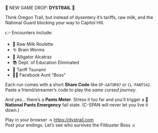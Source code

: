 🚨 NEW GAME DROP: **DYSTRAIL** 🚨

Think Oregon Trail, but instead of dysentery it’s tariffs, raw milk, and the National Guard blocking your way to Capitol Hill.

👉 Encounters include:
- 🥛 Raw Milk Roulette
- 🪱 Brain Worms
- 🐊 Alligator Alcatraz
- 📚 Dept. of Education Eliminated
- 💸 Tariff Tsunami
- 👩‍🦳 Facebook Aunt “Boss”

Each run comes with a short **Share Code** like `DP-GATOR97` or `CL-PANTS42`. Paste a friend/streamer’s code to play the *same cursed journey*.

And yes… there’s a **Pants Meter**. Stress it too far and you’ll trigger a 💩 **National Pants Emergency** fail state. (C-SPAN will never let you live it down.)

Play in your browser → https://dystrail.com  
Post your endings. Let’s see who survives the Filibuster Boss ⚔️
